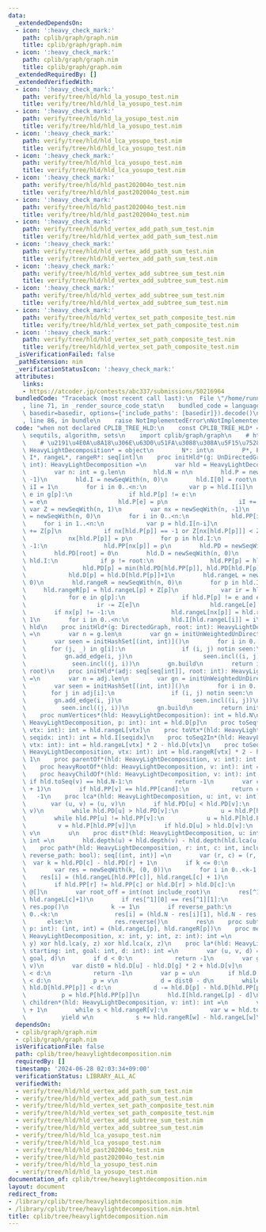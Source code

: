 ```yaml
---
data:
  _extendedDependsOn:
  - icon: ':heavy_check_mark:'
    path: cplib/graph/graph.nim
    title: cplib/graph/graph.nim
  - icon: ':heavy_check_mark:'
    path: cplib/graph/graph.nim
    title: cplib/graph/graph.nim
  _extendedRequiredBy: []
  _extendedVerifiedWith:
  - icon: ':heavy_check_mark:'
    path: verify/tree/hld/hld_la_yosupo_test.nim
    title: verify/tree/hld/hld_la_yosupo_test.nim
  - icon: ':heavy_check_mark:'
    path: verify/tree/hld/hld_la_yosupo_test.nim
    title: verify/tree/hld/hld_la_yosupo_test.nim
  - icon: ':heavy_check_mark:'
    path: verify/tree/hld/hld_lca_yosupo_test.nim
    title: verify/tree/hld/hld_lca_yosupo_test.nim
  - icon: ':heavy_check_mark:'
    path: verify/tree/hld/hld_lca_yosupo_test.nim
    title: verify/tree/hld/hld_lca_yosupo_test.nim
  - icon: ':heavy_check_mark:'
    path: verify/tree/hld/hld_past202004o_test.nim
    title: verify/tree/hld/hld_past202004o_test.nim
  - icon: ':heavy_check_mark:'
    path: verify/tree/hld/hld_past202004o_test.nim
    title: verify/tree/hld/hld_past202004o_test.nim
  - icon: ':heavy_check_mark:'
    path: verify/tree/hld/hld_vertex_add_path_sum_test.nim
    title: verify/tree/hld/hld_vertex_add_path_sum_test.nim
  - icon: ':heavy_check_mark:'
    path: verify/tree/hld/hld_vertex_add_path_sum_test.nim
    title: verify/tree/hld/hld_vertex_add_path_sum_test.nim
  - icon: ':heavy_check_mark:'
    path: verify/tree/hld/hld_vertex_add_subtree_sum_test.nim
    title: verify/tree/hld/hld_vertex_add_subtree_sum_test.nim
  - icon: ':heavy_check_mark:'
    path: verify/tree/hld/hld_vertex_add_subtree_sum_test.nim
    title: verify/tree/hld/hld_vertex_add_subtree_sum_test.nim
  - icon: ':heavy_check_mark:'
    path: verify/tree/hld/hld_vertex_set_path_composite_test.nim
    title: verify/tree/hld/hld_vertex_set_path_composite_test.nim
  - icon: ':heavy_check_mark:'
    path: verify/tree/hld/hld_vertex_set_path_composite_test.nim
    title: verify/tree/hld/hld_vertex_set_path_composite_test.nim
  _isVerificationFailed: false
  _pathExtension: nim
  _verificationStatusIcon: ':heavy_check_mark:'
  attributes:
    links:
    - https://atcoder.jp/contests/abc337/submissions/50216964
  bundledCode: "Traceback (most recent call last):\n  File \"/home/runner/.local/lib/python3.10/site-packages/onlinejudge_verify/documentation/build.py\"\
    , line 71, in _render_source_code_stat\n    bundled_code = language.bundle(stat.path,\
    \ basedir=basedir, options={'include_paths': [basedir]}).decode()\n  File \"/home/runner/.local/lib/python3.10/site-packages/onlinejudge_verify/languages/nim.py\"\
    , line 86, in bundle\n    raise NotImplementedError\nNotImplementedError\n"
  code: "when not declared CPLIB_TREE_HLD:\n    const CPLIB_TREE_HLD* = 1\n    import\
    \ sequtils, algorithm, sets\n    import cplib/graph/graph\n    # https://atcoder.jp/contests/abc337/submissions/50216964\n\
    \    # \u2191\u4E0A\u8A18\u306E\u63D0\u51FA\u3088\u308A\u5F15\u7528\n    type\
    \ HeavyLightDecomposition* = object\n        N*: int\n        P*, PP*, PD*, D*,\
    \ I*, rangeL*, rangeR*: seq[int]\n    proc initHld*(g: UnDirectedGraph, root:\
    \ int): HeavyLightDecomposition =\n        var hld = HeavyLightDecomposition()\n\
    \        var n: int = g.len\n        hld.N = n\n        hld.P = newSeqWith(n,\
    \ -1)\n        hld.I = newSeqWith(n, 0)\n        hld.I[0] = root\n        var\
    \ iI = 1\n        for i in 0..<n:\n            var p = hld.I[i]\n            for\
    \ e in g[p]:\n                if hld.P[p] != e:\n                    hld.I[iI]\
    \ = e\n                    hld.P[e] = p\n                    iI += 1\n       \
    \ var Z = newSeqWith(n, 1)\n        var nx = newSeqWith(n, -1)\n        hld.PP\
    \ = newSeqWith(n, 0)\n        for i in 0..<n:\n            hld.PP[i] = i\n   \
    \     for i in 1..<n:\n            var p = hld.I[n-i]\n            Z[hld.P[p]]\
    \ += Z[p]\n            if nx[hld.P[p]] == -1 or Z[nx[hld.P[p]]] < Z[p]:\n    \
    \            nx[hld.P[p]] = p\n        for p in hld.I:\n            if nx[p] !=\
    \ -1:\n                hld.PP[nx[p]] = p\n        hld.PD = newSeqWith(n, n)\n\
    \        hld.PD[root] = 0\n        hld.D = newSeqWith(n, 0)\n        for p in\
    \ hld.I:\n            if p != root:\n                hld.PP[p] = hld.PP[hld.PP[p]]\n\
    \                hld.PD[p] = min(hld.PD[hld.PP[p]], hld.PD[hld.P[p]]+1)\n    \
    \            hld.D[p] = hld.D[hld.P[p]]+1\n        hld.rangeL = newSeqWith(n,\
    \ 0)\n        hld.rangeR = newSeqWith(n, 0)\n        for p in hld.I:\n       \
    \     hld.rangeR[p] = hld.rangeL[p] + Z[p]\n            var ir = hld.rangeR[p]\n\
    \            for e in g[p]:\n                if hld.P[p] != e and e != nx[p]:\n\
    \                    ir -= Z[e]\n                    hld.rangeL[e] = ir\n    \
    \        if nx[p] != -1:\n                hld.rangeL[nx[p]] = hld.rangeL[p] +\
    \ 1\n        for i in 0..<n:\n            hld.I[hld.rangeL[i]] = i\n        return\
    \ hld\n    proc initHld*(g: DirectedGraph, root: int): HeavyLightDecomposition\
    \ =\n        var n = g.len\n        var gn = initUnWeightedUnDirectedStaticGraph(n)\n\
    \        var seen = initHashSet[(int, int)]()\n        for i in 0..<n:\n     \
    \       for (j, _) in g[i]:\n                if (i, j) notin seen:\n         \
    \           gn.add_edge(i, j)\n                    seen.incl((i, j))\n       \
    \             seen.incl((j, i))\n        gn.build\n        return initHld(gn,\
    \ root)\n    proc initHld*(adj: seq[seq[int]], root: int): HeavyLightDecomposition\
    \ =\n        var n = adj.len\n        var gn = initUnWeightedUnDirectedStaticGraph(n)\n\
    \        var seen = initHashSet[(int, int)]()\n        for i in 0..<n:\n     \
    \       for j in adj[i]:\n                if (i, j) notin seen:\n            \
    \        gn.add_edge(i, j)\n                    seen.incl((i, j))\n          \
    \          seen.incl((j, i))\n        gn.build\n        return initHld(gn, root)\n\
    \    proc numVertices*(hld: HeavyLightDecomposition): int = hld.N\n    proc depth*(hld:\
    \ HeavyLightDecomposition, p: int): int = hld.D[p]\n    proc toSeq*(hld: HeavyLightDecomposition,\
    \ vtx: int): int = hld.rangeL[vtx]\n    proc toVtx*(hld: HeavyLightDecomposition,\
    \ seqidx: int): int = hld.I[seqidx]\n    proc toSeq2In*(hld: HeavyLightDecomposition,\
    \ vtx: int): int = hld.rangeL[vtx] * 2 - hld.D[vtx]\n    proc toSeq2Out*(hld:\
    \ HeavyLightDecomposition, vtx: int): int = hld.rangeR[vtx] * 2 - hld.D[vtx] -\
    \ 1\n    proc parentOf*(hld: HeavyLightDecomposition, v: int): int = hld.P[v]\n\
    \    proc heavyRootOf*(hld: HeavyLightDecomposition, v: int): int = hld.PP[v]\n\
    \    proc heavyChildOf*(hld: HeavyLightDecomposition, v: int): int =\n       \
    \ if hld.toSeq(v) == hld.N-1:\n            return -1\n        var cand = hld.toVtx(hld.toSeq(v)\
    \ + 1)\n        if hld.PP[v] == hld.PP[cand]:\n            return cand\n     \
    \   -1\n    proc lca*(hld: HeavyLightDecomposition, u: int, v: int): int =\n \
    \       var (u, v) = (u, v)\n        if hld.PD[u] < hld.PD[v]:\n            swap(u,\
    \ v)\n        while hld.PD[u] > hld.PD[v]:\n            u = hld.P[hld.PP[u]]\n\
    \        while hld.PP[u] != hld.PP[v]:\n            u = hld.P[hld.PP[u]]\n   \
    \         v = hld.P[hld.PP[v]]\n        if hld.D[u] > hld.D[v]:\n            return\
    \ v\n        u\n    proc dist*(hld: HeavyLightDecomposition, u: int, v: int):\
    \ int =\n        hld.depth(u) + hld.depth(v) - hld.depth(hld.lca(u, v)) * 2\n\
    \    proc path*(hld: HeavyLightDecomposition, r: int, c: int, include_root: bool,\
    \ reverse_path: bool): seq[(int, int)] =\n        var (r, c) = (r, c)\n      \
    \  var k = hld.PD[c] - hld.PD[r] + 1\n        if k <= 0:\n            return @[]\n\
    \        var res = newSeqWith(k, (0, 0))\n        for i in 0..<k-1:\n        \
    \    res[i] = (hld.rangeL[hld.PP[c]], hld.rangeL[c] + 1)\n            c = hld.P[hld.PP[c]]\n\
    \        if hld.PP[r] != hld.PP[c] or hld.D[r] > hld.D[c]:\n            return\
    \ @[]\n        var root_off = int(not include_root)\n        res[^1] = (hld.rangeL[r]+root_off,\
    \ hld.rangeL[c]+1)\n        if res[^1][0] == res[^1][1]:\n            discard\
    \ res.pop()\n            k -= 1\n        if reverse_path:\n            for i in\
    \ 0..<k:\n                res[i] = (hld.N - res[i][1], hld.N - res[i][0])\n  \
    \      else:\n            res.reverse()\n        res\n    proc subtree*(hld: HeavyLightDecomposition,\
    \ p: int): (int, int) = (hld.rangeL[p], hld.rangeR[p])\n    proc median*(hld:\
    \ HeavyLightDecomposition, x: int, y: int, z: int): int =\n        hld.lca(x,\
    \ y) xor hld.lca(y, z) xor hld.lca(x, z)\n    proc la*(hld: HeavyLightDecomposition,\
    \ starting: int, goal: int, d: int): int =\n        var (u, v, d) = (starting,\
    \ goal, d)\n        if d < 0:\n            return -1\n        var g = hld.lca(u,\
    \ v)\n        var dist0 = hld.D[u] - hld.D[g] * 2 + hld.D[v]\n        if dist0\
    \ < d:\n            return -1\n        var p = u\n        if hld.D[u] - hld.D[g]\
    \ < d:\n            p = v\n            d = dist0 - d\n        while hld.D[p] -\
    \ hld.D[hld.PP[p]] < d:\n            d -= hld.D[p] - hld.D[hld.PP[p]] + 1\n  \
    \          p = hld.P[hld.PP[p]]\n        hld.I[hld.rangeL[p] - d]\n    iterator\
    \ children*(hld: HeavyLightDecomposition, v: int): int =\n        var s = hld.rangeL[v]\
    \ + 1\n        while s < hld.rangeR[v]:\n            var w = hld.toVtx(s)\n  \
    \          yield w\n            s += hld.rangeR[w] - hld.rangeL[w]\n"
  dependsOn:
  - cplib/graph/graph.nim
  - cplib/graph/graph.nim
  isVerificationFile: false
  path: cplib/tree/heavylightdecomposition.nim
  requiredBy: []
  timestamp: '2024-06-28 02:03:34+09:00'
  verificationStatus: LIBRARY_ALL_AC
  verifiedWith:
  - verify/tree/hld/hld_vertex_add_path_sum_test.nim
  - verify/tree/hld/hld_vertex_add_path_sum_test.nim
  - verify/tree/hld/hld_vertex_set_path_composite_test.nim
  - verify/tree/hld/hld_vertex_set_path_composite_test.nim
  - verify/tree/hld/hld_vertex_add_subtree_sum_test.nim
  - verify/tree/hld/hld_vertex_add_subtree_sum_test.nim
  - verify/tree/hld/hld_lca_yosupo_test.nim
  - verify/tree/hld/hld_lca_yosupo_test.nim
  - verify/tree/hld/hld_past202004o_test.nim
  - verify/tree/hld/hld_past202004o_test.nim
  - verify/tree/hld/hld_la_yosupo_test.nim
  - verify/tree/hld/hld_la_yosupo_test.nim
documentation_of: cplib/tree/heavylightdecomposition.nim
layout: document
redirect_from:
- /library/cplib/tree/heavylightdecomposition.nim
- /library/cplib/tree/heavylightdecomposition.nim.html
title: cplib/tree/heavylightdecomposition.nim
---
```

